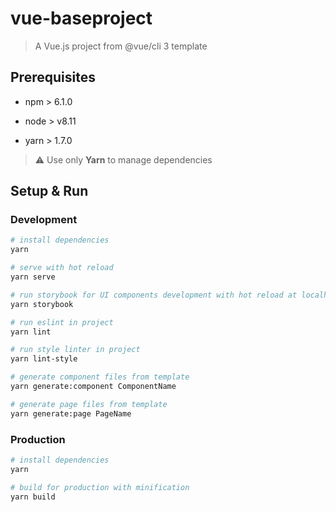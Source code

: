 # vue-baseproject

> A Vue.js project from @vue/cli 3 template

## Prerequisites

- npm > 6.1.0

- node > v8.11

- yarn > 1.7.0

> :warning: Use only **Yarn** to manage dependencies

## Setup & Run

### Development

``` bash
# install dependencies
yarn

# serve with hot reload
yarn serve

# run storybook for UI components development with hot reload at localhost:6006
yarn storybook

# run eslint in project
yarn lint

# run style linter in project
yarn lint-style

# generate component files from template
yarn generate:component ComponentName

# generate page files from template
yarn generate:page PageName
```

### Production

``` bash
# install dependencies
yarn

# build for production with minification
yarn build
```
